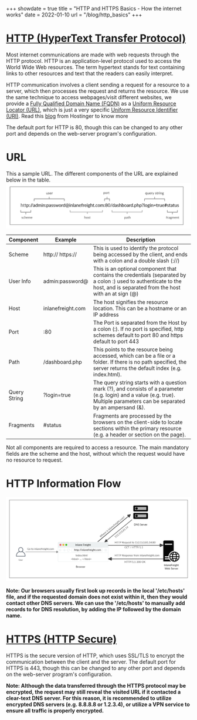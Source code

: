 +++
showdate = true
title = "HTTP and HTTPS Basics - How the internet works"
date = 2022-01-10
url = "/blog/http_basics"
+++
# [HTTP (HyperText Transfer Protocol)](https://www.rfc-editor.org/rfc/rfc2616)
Most internet communications are made with web requests through the HTTP protocol. HTTP is an application-level protocol used to access the World Wide Web resources. The term hypertext stands for text containing links to other resources and text that the readers can easily interpret.

HTTP communication involves a client sending a request for a resource to a server, which then processes the request and returns the resource. We use the same technique to access webpages/visit different websites, we provide a [Fully Qualified Domain Name (FQDN)](https://en.wikipedia.org/wiki/Fully_qualified_domain_name) as a [Uniform Resource Locator (URL)](https://developer.mozilla.org/en-US/docs/Learn/Common_questions/What_is_a_URL), which is just a very specific [Uniform Resource Identifier (URI)](https://en.wikipedia.org/wiki/Uniform_Resource_Identifier). Read this [blog](https://www.hostinger.com/tutorials/uri-vs-url#:~:text=URI%20identifies%20a%20resource%20and,a%20domain%20name%20and%20port.) from Hostinger to know more

The default port for HTTP is 80, though this can be changed to any other port and depends on the web-server program's configuration.

# URL
This a sample URL. The different components of the URL are explained below in the table.
![URL structure Image - Courtesy HTB Academy modules](https://raw.githubusercontent.com/ArkaprabhaChakraborty/ArkaprabhaChakraborty.github.io/main/data/images/url_structure.png)

|Component |	Example	| Description
----------|----------|----------
|Scheme	   |http:// https:// | This is used to identify the protocol being accessed by the client, and ends with a colon and a double slash (://)
|User Info |	admin:password@ |	This is an optional component that contains the credentials (separated by a colon :) used to authenticate to the host, and is separated from the host with an at sign (@)
|Host |	inlanefreight.com |	The host signifies the resource location. This can be a hostname or an IP address
|Port |	:80 |	The Port is separated from the Host by a colon (:). If no port is specified, http schemes default to port 80 and https default to port 443
|Path |	/dashboard.php	| This points to the resource being accessed, which can be a file or a folder. If there is no path specified, the server returns the default index (e.g. index.html).
|Query String |	?login=true |	The query string starts with a question mark (?), and consists of a parameter (e.g. login) and a value (e.g. true). Multiple parameters can be separated by an ampersand (&).
|Fragments |	#status |	Fragments are processed by the browsers on the client-side to locate sections within the primary resource (e.g. a header or section on the page).

Not all components are required to access a resource. The main mandatory fields are the scheme and the host, without which the request would have no resource to request.

# HTTP Information Flow

![HTTP Information Flow - Courtesy HTB Academy modules](https://raw.githubusercontent.com/ArkaprabhaChakraborty/ArkaprabhaChakraborty.github.io/main/data/images/HTTP_Flow.png)

**Note: Our browsers usually first look up records in the local '/etc/hosts' file, and if the requested domain does not exist within it, then they would contact other DNS servers. We can use the '/etc/hosts' to manually add records to for DNS resolution, by adding the IP followed by the domain name.**

# [HTTPS (HTTP Secure)](https://www.rfc-editor.org/rfc/rfc2660)

HTTPS is the secure version of HTTP, which uses SSL/TLS to encrypt the communication between the client and the server. The default port for HTTPS is 443, though this can be changed to any other port and depends on the web-server program's configuration. 

**Note: Although the data transferred through the HTTPS protocol may be encrypted, the request may still reveal the visited URL if it contacted a clear-text DNS server. For this reason, it is recommended to utilize encrypted DNS servers (e.g. 8.8.8.8 or 1.2.3.4), or utilize a VPN service to ensure all traffic is properly encrypted.**

